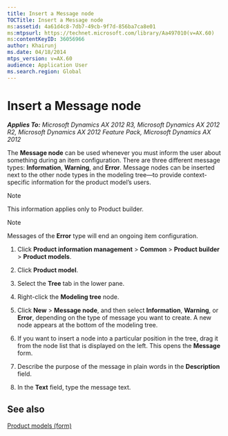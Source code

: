 ```yaml
---
title: Insert a Message node
TOCTitle: Insert a Message node
ms:assetid: 4a61d4c8-7db7-49cb-9f7d-856ba7ca8e01
ms:mtpsurl: https://technet.microsoft.com/library/Aa497010(v=AX.60)
ms:contentKeyID: 36056966
author: Khairunj
ms.date: 04/18/2014
mtps_version: v=AX.60
audience: Application User
ms.search.region: Global
---
```


# Insert a Message node 


_**Applies To:** Microsoft Dynamics AX 2012 R3, Microsoft Dynamics AX 2012 R2, Microsoft Dynamics AX 2012 Feature Pack, Microsoft Dynamics AX 2012_

The **Message node** can be used whenever you must inform the user about something during an item configuration. There are three different message types: **Information**, **Warning**, and **Error**. Message nodes can be inserted next to the other node types in the modeling tree—to provide context-specific information for the product model’s users.


> [!NOTE]
> <P>This information applies only to Product builder.</P>




> [!NOTE]
> <P>Messages of the <STRONG>Error</STRONG> type will end an ongoing item configuration.</P>



1.  Click **Product information management** \> **Common** \> **Product builder** \> **Product models**.

2.  Click **Product model**.

3.  Select the **Tree** tab in the lower pane.

4.  Right-click the **Modeling tree** node.

5.  Click **New** \> **Message node**, and then select **Information**, **Warning**, or **Error**, depending on the type of message you want to create. A new node appears at the bottom of the modeling tree.

6.  If you want to insert a node into a particular position in the tree, drag it from the node list that is displayed on the left. This opens the **Message** form.

7.  Describe the purpose of the message in plain words in the **Description** field.

8.  In the **Text** field, type the message text.

## See also

[Product models (form)](https://technet.microsoft.com/library/aa572853\(v=ax.60\))

  


